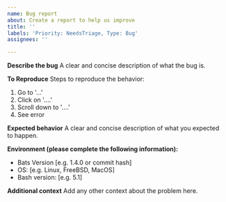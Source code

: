 ```yaml
---
name: Bug report
about: Create a report to help us improve
title: ''
labels: 'Priority: NeedsTriage, Type: Bug'
assignees: ''

---
```


**Describe the bug**
A clear and concise description of what the bug is.

**To Reproduce**
Steps to reproduce the behavior:
1. Go to '...'
2. Click on '....'
3. Scroll down to '....'
4. See error

**Expected behavior**
A clear and concise description of what you expected to happen.

**Environment (please complete the following information):**
 - Bats Version [e.g. 1.4.0 or commit hash]
 - OS: [e.g. Linux, FreeBSD, MacOS]
 - Bash version: [e.g. 5.1]

**Additional context**
Add any other context about the problem here.
